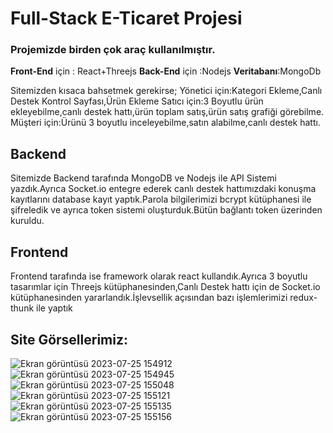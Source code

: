 # Full-Stack E-Ticaret Projesi

### Projemizde birden çok araç kullanılmıştır.

**Front-End** için : React+Threejs
**Back-End** için :Nodejs
**Veritabanı**:MongoDb

Sitemizden kısaca bahsetmek gerekirse;
Yönetici için:Kategori Ekleme,Canlı Destek Kontrol Sayfası,Ürün Ekleme
Satıcı için:3 Boyutlu ürün ekleyebilme,canlı destek hattı,ürün toplam satış,ürün satış grafiği görebilme.
Müşteri için:Ürünü 3 boyutlu inceleyebilme,satın alabilme,canlı destek hattı.

## Backend
Sitemizde Backend tarafında MongoDB ve Nodejs ile API Sistemi yazdık.Ayrıca Socket.io entegre ederek canlı destek hattımızdaki konuşma kayıtlarını database kayıt yaptık.Parola bilgilerimizi bcrypt kütüphanesi ile şifreledik ve ayrıca token sistemi oluşturduk.Bütün bağlantı token üzerinden kuruldu.

## Frontend 
Frontend tarafında ise framework olarak react kullandık.Ayrıca 3 boyutlu tasarımlar için Threejs kütüphanesinden,Canlı Destek hattı için de Socket.io kütüphanesinden yararlandık.İşlevsellik açısından bazı işlemlerimizi redux-thunk ile yaptık

## Site Görsellerimiz:

![Ekran görüntüsü 2023-07-25 154912](https://github.com/Canzz0/React-Threejs-ile-E-Ticaret-projesi/assets/78309558/2f98aedd-3bc2-40c6-91de-e4c3db83d847)
![Ekran görüntüsü 2023-07-25 154945](https://github.com/Canzz0/React-Threejs-ile-E-Ticaret-projesi/assets/78309558/dd0fca57-44d9-4a78-9e09-b7b26edaa058)
![Ekran görüntüsü 2023-07-25 155048](https://github.com/Canzz0/React-Threejs-ile-E-Ticaret-projesi/assets/78309558/d946315f-e25c-4e40-9e70-f8502e1da93d)
![Ekran görüntüsü 2023-07-25 155121](https://github.com/Canzz0/React-Threejs-ile-E-Ticaret-projesi/assets/78309558/3cca498c-24ca-4763-a4e2-4a5d81d47cca)
![Ekran görüntüsü 2023-07-25 155135](https://github.com/Canzz0/React-Threejs-ile-E-Ticaret-projesi/assets/78309558/87dc8852-a0a6-4bef-bc04-61fe7eec48d2)
![Ekran görüntüsü 2023-07-25 155156](https://github.com/Canzz0/React-Threejs-ile-E-Ticaret-projesi/assets/78309558/4b6cfbee-40dc-419b-92a7-ac4aabfaba9a)
